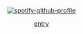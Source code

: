 <div id="header" align="center">

 [![spotify-github-profile](https://spotify-github-profile.kittinanx.com/api/view?uid=31titnsabuuzqvisjvzneqdutyra&cover_image=true&theme=novatorem&show_offline=false&background_color=121212&interchange=false&bar_color=53b14f&bar_color_cover=false)](https://github.com/kittinan/spotify-github-profile) 
 
<div id="header" align="center">

[entry](https://hallooangeredfisheh.carrd.co)
